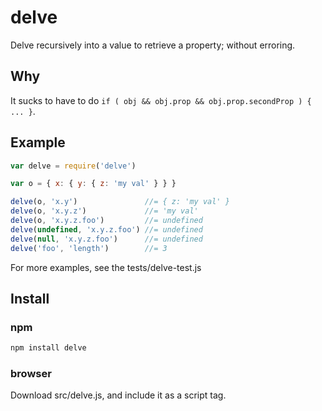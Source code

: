# delve

Delve recursively into a value to retrieve a property; without erroring.

## Why

It sucks to have to do `if ( obj && obj.prop && obj.prop.secondProp ) { ... }`.

## Example

```javascript
var delve = require('delve')

var o = { x: { y: { z: 'my val' } } }

delve(o, 'x.y')               //= { z: 'my val' }
delve(o, 'x.y.z')             //= 'my val'
delve(o, 'x.y.z.foo')         //= undefined
delve(undefined, 'x.y.z.foo') //= undefined
delve(null, 'x.y.z.foo')      //= undefined
delve('foo', 'length')        //= 3
```

For more examples, see the tests/delve-test.js

## Install

### npm

```bash
npm install delve
```

### browser

Download src/delve.js, and include it as a script tag.
